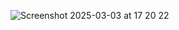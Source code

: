 ![Screenshot 2025-03-03 at 17 20 22](https://github.com/user-attachments/assets/157a9c62-51a0-4505-be4c-15c6ce756a1f)
